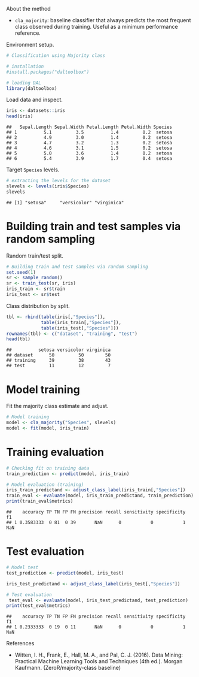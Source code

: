 About the method
- `cla_majority`: baseline classifier that always predicts the most frequent class observed during training. Useful as a minimum performance reference.

Environment setup.

``` r
# Classification using Majority class

# installation 
#install.packages("daltoolbox")

# loading DAL
library(daltoolbox) 
```

Load data and inspect.

``` r
iris <- datasets::iris
head(iris)
```

```
##   Sepal.Length Sepal.Width Petal.Length Petal.Width Species
## 1          5.1         3.5          1.4         0.2  setosa
## 2          4.9         3.0          1.4         0.2  setosa
## 3          4.7         3.2          1.3         0.2  setosa
## 4          4.6         3.1          1.5         0.2  setosa
## 5          5.0         3.6          1.4         0.2  setosa
## 6          5.4         3.9          1.7         0.4  setosa
```

Target `Species` levels.

``` r
# extracting the levels for the dataset
slevels <- levels(iris$Species)
slevels
```

```
## [1] "setosa"     "versicolor" "virginica"
```

# Building train and test samples via random sampling
Random train/test split.

``` r
# Building train and test samples via random sampling
set.seed(1)
sr <- sample_random()
sr <- train_test(sr, iris)
iris_train <- sr$train
iris_test <- sr$test
```

Class distribution by split.

``` r
tbl <- rbind(table(iris[,"Species"]), 
             table(iris_train[,"Species"]), 
             table(iris_test[,"Species"]))
rownames(tbl) <- c("dataset", "training", "test")
head(tbl)
```

```
##          setosa versicolor virginica
## dataset      50         50        50
## training     39         38        43
## test         11         12         7
```

# Model training
Fit the majority class estimate and adjust.

``` r
# Model training
model <- cla_majority("Species", slevels)
model <- fit(model, iris_train)
```

# Training evaluation

``` r
# Checking fit on training data
train_prediction <- predict(model, iris_train)

# Model evaluation (training)
iris_train_predictand <- adjust_class_label(iris_train[,"Species"])
train_eval <- evaluate(model, iris_train_predictand, train_prediction)
print(train_eval$metrics)
```

```
##    accuracy TP TN FP FN precision recall sensitivity specificity  f1
## 1 0.3583333  0 81  0 39       NaN      0           0           1 NaN
```

# Test evaluation

``` r
# Model test
test_prediction <- predict(model, iris_test)

iris_test_predictand <- adjust_class_label(iris_test[,"Species"])

# Test evaluation
 test_eval <- evaluate(model, iris_test_predictand, test_prediction)
print(test_eval$metrics)
```

```
##    accuracy TP TN FP FN precision recall sensitivity specificity  f1
## 1 0.2333333  0 19  0 11       NaN      0           0           1 NaN
```

References
- Witten, I. H., Frank, E., Hall, M. A., and Pal, C. J. (2016). Data Mining: Practical Machine Learning Tools and Techniques (4th ed.). Morgan Kaufmann. (ZeroR/majority-class baseline)
